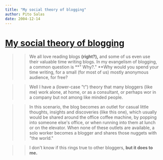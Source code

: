 ```yaml
---
title: "My social theory of blogging"
author: Pito Salas
date: 2004-12-14
---
```

# [My social theory of blogging](None)



>>

>> We all love reading blogs **(right?),** and some of us even use their
valuable time writing blogs. In my evangelism of blogging, a common question
is **" Why?." **Why would you spend your time writing, for a small (for most
of us) mostly anonymous audience, for free?

>>

>> Well I have a (lower-case "t") theory that many bloggers (like me) work
alone, at home, or as a consultant, or perhaps wor in a company but not among
like minded people.

>>

>> In this scenario, the blog becomes an outlet for casual little thoughts,
insights and discoveries (like this one), which usually would be shared around
the office coffee machine, by popping into someone else's office, or when
running into them at lunch or on the elevator. When none of these outlets are
available, a solo worker becomes a blogger and shares those nuggets with "the
world."

>>

>> I don't know if this rings true to other bloggers, **but it does to me.**


